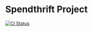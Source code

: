 Spendthrift Project
=============

[![CI Status](https://github.com/caiormt/spendthrift/workflows/Build/badge.svg)](https://github.com/caiormt/spendthrift/workflows/Build/badge.svg)

